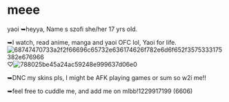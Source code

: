 # meee
yaoi
➥heyya, Name s szofi she/her 17 yrs old. 

➥I watch, read anime, manga and yaoi OFC lol, Yaoi for life.![68747470733a2f2f66696c65732e636174626f782e6d6f652f3575333175382e676966](https://github.com/user-attachments/assets/e24454df-f512-4cdc-9146-3bd8540c055c)
 ♡![788025be45a24ac59248e999637d06e0](https://github.com/user-attachments/assets/cac6cabc-172f-4819-9418-a04c5bc5810f)


➥DNC my skins pls, I might be AFK playing games or sum so w2i me!! 

➥feel free to cuddle me, and add me on mlbb!1229917199 (6606)

